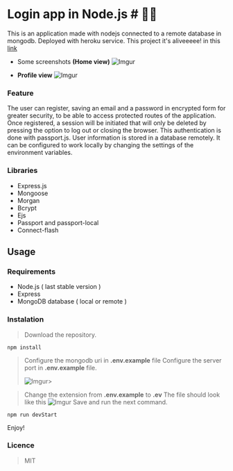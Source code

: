# Login app in Node.js # 👨‍💻
This is an application made with nodejs connected to a remote database in mongodb. Deployed with heroku service.
This project it's aliveeeee! in this [link](https://awesome-login.herokuapp.com/)
- Some screenshots **(Home view)**
![Imgur](https://i.imgur.com/CpQvu9Y.png)

- **Profile view**
![Imgur](https://i.imgur.com/Gk6B63v.png)

### Feature
The user can register, saving an email and a password in encrypted form for greater security, to be able to access protected routes of the application. Once registered, a session will be initiated that will only be deleted by pressing the option to log out or closing the browser. This authentication is done with passport.js. User information is stored in a database remotely. It can be configured to work locally by changing the settings of the environment variables.

### Libraries
- Express.js
- Mongoose
- Morgan
- Bcrypt
- Ejs
- Passport and passport-local
- Connect-flash

## Usage
### Requirements
- Node.js ( last stable version )
- Express
- MongoDB database ( local or remote )

### Instalation
>Download the repository.

	npm install
	
>Configure the mongodb uri in **.env.example** file
>Configure the server port in **.env.example** file.
>
>![Imgur](https://i.imgur.com/5L0CfNU.png)>

>Change the extension from **.env.example** to **.ev**
>The file should look like this
>![Imgur](https://i.imgur.com/zG062LM.png)
>Save and run the next command.

	npm run devStart

Enjoy!

### Licence
>MIT
